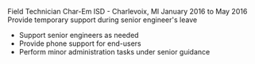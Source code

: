 Field Technician
Char-Em ISD - Charlevoix, MI
January 2016 to May 2016
Provide temporary support during senior engineer's leave

 - Support senior engineers as needed
 - Provide phone support for end-users
 - Perform minor administration tasks under senior guidance


